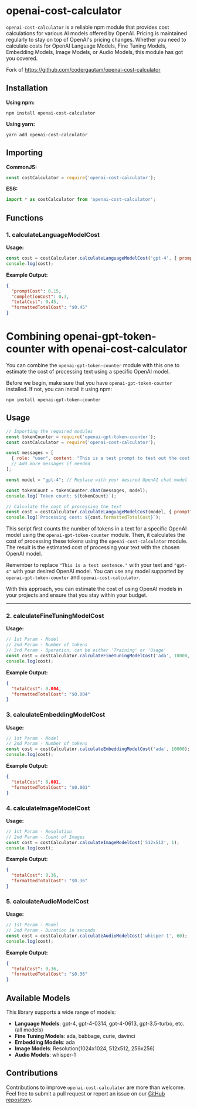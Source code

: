 # openai-cost-calculator

`openai-cost-calculator` is a reliable npm module that provides cost calculations for various AI models offered by OpenAI. Pricing is maintained regularly to stay on top of OpenAI's pricing changes. Whether you need to calculate costs for OpenAI Language Models, Fine Tuning Models, Embedding Models, Image Models, or Audio Models, this module has got you covered.

Fork of https://github.com/codergautam/openai-cost-calculator

## Installation

**Using npm:**
```
npm install openai-cost-calculator
```

**Using yarn:**
```
yarn add openai-cost-calculator
```

## Importing

**CommonJS:**
```javascript
const costCalculator = require('openai-cost-calculator');
```

**ES6:**
```javascript
import * as costCalculator from 'openai-cost-calculator';
```

## Functions

### 1. calculateLanguageModelCost

**Usage:**
```javascript
const cost = costCalculator.calculateLanguageModelCost('gpt-4', { promptTokens: 5000, completionTokens: 10000 });
console.log(cost);
```

**Example Output:**
```json
{
  "promptCost": 0.15,
  "completionCost": 0.3,
  "totalCost": 0.45,
  "formattedTotalCost": "$0.45"
}
```

# Combining openai-gpt-token-counter with openai-cost-calculator

You can combine the `openai-gpt-token-counter` module with this one to estimate the cost of processing text using a specific OpenAI model.

Before we begin, make sure that you have `openai-gpt-token-counter` installed. If not, you can install it using npm:
```shell
npm install openai-gpt-token-counter
```

## Usage
```javascript
// Importing the required modules
const tokenCounter = require('openai-gpt-token-counter');
const costCalculator = require('openai-cost-calculator');

const messages = [
  { role: "user", content: "This is a test prompt to test out the cost calculation functionality of openai-cost-calculator" },
  // Add more messages if needed
];

const model = "gpt-4"; // Replace with your desired OpenAI chat model

const tokenCount = tokenCounter.chat(messages, model);
console.log(`Token count: ${tokenCount}`);

// Calculate the cost of processing the text
const cost = costCalculator.calculateLanguageModelCost(model, { promptTokens: tokenCount });
console.log(`Processing cost: ${cost.formattedTotalCost}`);
```

This script first counts the number of tokens in a text for a specific OpenAI model using the `openai-gpt-token-counter` module. Then, it calculates the cost of processing these tokens using the `openai-cost-calculator` module. The result is the estimated cost of processing your text with the chosen OpenAI model.

Remember to replace `"This is a test sentence."` with your text and `"gpt-4"` with your desired OpenAI model. You can use any model supported by `openai-gpt-token-counter` and `openai-cost-calculator`.

With this approach, you can estimate the cost of using OpenAI models in your projects and ensure that you stay within your budget.

---

### 2. calculateFineTuningModelCost

**Usage:**
```javascript
// 1st Param - Model
// 2nd Param - Number of tokens
// 3rd Param - Operation, can be either 'Training' or 'Usage'
const cost = costCalculator.calculateFineTuningModelCost('ada', 10000, 'Training');
console.log(cost);
```

**Example Output:**
```json
{
  "totalCost": 0.004,
  "formattedTotalCost": "$0.004"
}
```

### 3. calculateEmbeddingModelCost

**Usage:**
```javascript
// 1st Param - Model
// 2nd Param - Number of tokens
const cost = costCalculator.calculateEmbeddingModelCost('ada', 10000);
console.log(cost);
```

**Example Output:**
```json
{
  "totalCost": 0.001,
  "formattedTotalCost": "$0.001"
}
```

### 4. calculateImageModelCost

**Usage:**
```javascript
// 1st Param - Resolution
// 2nd Param - Count of Images
const cost = costCalculator.calculateImageModelCost('512x512', 1);
console.log(cost);
```

**Example Output:**
```json
{
  "totalCost": 0.36,
  "formattedTotalCost": "$0.36"
}
```

### 5. calculateAudioModelCost

**Usage:**
```javascript
// 1st Param - Model
// 2nd Param - Duration in seconds
const cost = costCalculator.calculateAudioModelCost('whisper-1', 60);
console.log(cost);
```

**Example Output:**
```json
{
  "totalCost": 0.36,
  "formattedTotalCost": "$0.36"
}
```

## Available Models

This library supports a wide range of models:

- **Language Models**: gpt-4, gpt-4-0314, gpt-4-0613, gpt-3.5-turbo, etc. (all models)
- **Fine Tuning Models**: ada, babbage, curie, davinci
- **Embedding Models**: ada
- **Image Models**: Resolution(1024x1024, 512x512, 256x256)
- **Audio Models**: whisper-1

## Contributions

Contributions to improve `openai-cost-calculator` are more than welcome. Feel free to submit a pull request or report an issue on our [GitHub repository](https://github.com/codergautam/openai-cost-calculator).
